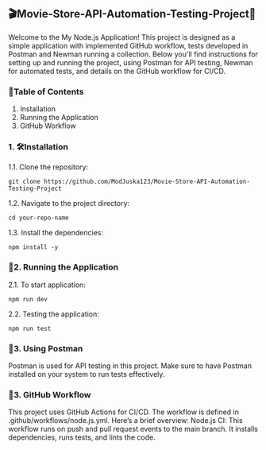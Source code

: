 ## 🎬Movie-Store-API-Automation-Testing-Project🎥

Welcome to the My Node.js Application! This project is designed as a simple application with implemented GitHub workflow, tests developed in Postman and Newman running a collection. Below you'll find instructions for setting up and running the project, using Postman for API testing, Newman for automated tests, and details on the GitHub workflow for CI/CD.

### 📑Table of Contents
1. Installation
2. Running the Application
2. GitHub Workflow

### 1. 🛠Installation

1.1. Clone the repository:
```
git clone https://github.com/ModJuska123/Movie-Store-API-Automation-Testing-Project
```

1.2. Navigate to the project directory:
```
cd your-repo-name
```

1.3. Install the dependencies:
```
npm install -y
```

### 🚀2. Running the Application

2.1. To start application:
```
npm run dev
```

2.2. Testing the application:
```
npm run test
```

### 🧪3. Using Postman

Postman is used for API testing in this project. Make sure to have Postman installed on your system to run tests effectively.

### 🔄3. GitHub Workflow
This project uses GitHub Actions for CI/CD. The workflow is defined in .github/workflows/node.js.yml. Here’s a brief overview:
Node.js CI: This workflow runs on push and pull request events to the main branch.
It installs dependencies, runs tests, and lints the code.
